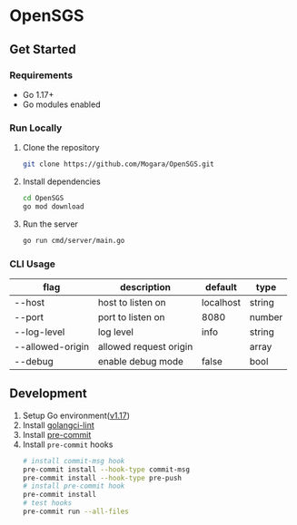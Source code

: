 # OpenSGS

## Get Started
### Requirements
- Go 1.17+
- Go modules enabled
### Run Locally
1. Clone the repository
    ```bash
    git clone https://github.com/Mogara/OpenSGS.git
    ```
2. Install dependencies
    ```bash
    cd OpenSGS
    go mod download
    ```
3. Run the server
    ```bash
    go run cmd/server/main.go
    ```
### CLI Usage
| flag             | description            | default   | type   |
| ---------------- | ---------------------- | --------- | ------ |
| --host           | host to listen on      | localhost | string |
| --port           | port to listen on      | 8080      | number |
| --log-level      | log level              | info      | string |
| --allowed-origin | allowed request origin |           | array  |
| --debug          | enable debug mode      | false     | bool   |


## Development
1. Setup Go environment([v1.17](https://go.dev/doc/install))
2. Install [golangci-lint](https://golangci-lint.run/usage/install/#local-installation)
3. Install [pre-commit](https://pre-commit.com/#install)
4. Install `pre-commit` hooks
    ```bash
    # install commit-msg hook
    pre-commit install --hook-type commit-msg 
    pre-commit install --hook-type pre-push
    # install pre-commit hook
    pre-commit install
    # test hooks
    pre-commit run --all-files
    ```
